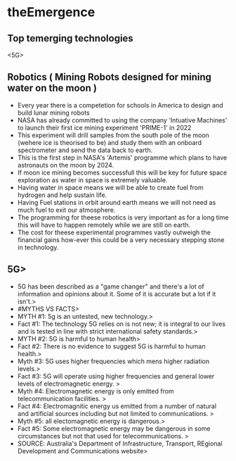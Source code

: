 # theEmergence
## Top temerging technologies 
<AI>
<5G>
<IoT (Internet of Things)>
<Serverless Computing>
<Biometrics>
<Augmented Reality/Virtual Reality>
<Blockchain>
<Robotics>
<NLP (Natural Language Processing)>
<Quantum Computing/>

## Robotics ( Mining Robots designed for mining water on the moon )
* Every year there is a competetion for schools in America to design and build lunar mining robots
* NASA has already committed to using the company 'Intuative Machines' to launch their first ice mining experiment 'PRIME-1' in 2022
* This experiment will drill samples from the south pole of the moon (wehere ice is theorised to be) and study them with an onboard spectrometer and send the data back to earth.
* This is the first step in NASA's 'Artemis' programme which plans to have astronauts on the moon by 2024.
* If moon ice mining becomes successfull this will be key for future space exploration as water in space is extremely valuable.
* Having water in space means we will be able to create fuel from hydrogen and help sustain life.
* Having Fuel stations in orbit around earth means we will not need as much fuel to exit our atmosphere.
* The programming for theese robotics is very important as for a long time this will have to happen remotely while we are still on earth.
* The cost for theese experimental programmes vastly outweigh the financial gains how-ever this could be a very necessary stepping stone in technology.

## 5G> 
* 5G has been described as a "game changer" and there's a lot of information and opinions about it.  Some of it is accurate but a lot if it isn't.>
* #MYTHS VS FACTS>
* MYTH #1:  5g is an untested, new technology.>
* Fact #1:  The technology 5G relies on is not new; it is integral to our lives and is tested in line with strict international safety standards.>
* MYTH #2:  5G is harmful to human health>
* Fact #2:  There is no evidence to suggest 5G is harmful to human health.>
* Myth #3:  5G uses higher frequencies which mens higher radiation levels.>
* Fact #3:  5G will operate using higher frequencies and general lower levels of electromagnetic energy. >
* Myth #4:  Electromagnetic energy is only emitted from telecommunication facilities. >
* Fact #4:  Electromagnitic energy us emitted from a number of natural and artificial sources including but not limited to communications.  >
* Myth #5:  all electomagnetic energy is dangerous.>
* Fact #5:  Some electromagnetic energy may be dangerous in some circumstances but not that used for telecommunications. >
* SOURCE:  Australia's Department of Infrastructure, Transport, REgional Development and Communications website>
